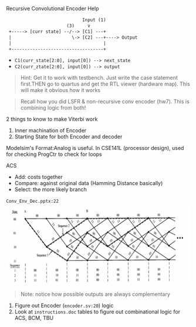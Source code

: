 Recursive Convolutional Encoder Help
```
                             Input (1)
                       (3)     v
 +-----> [curr state] --/--> [C1] ---+
 |                       \-> [C2] ---+----> Output
 |                                   |
 +-----------------------------------+
```
- `C1(curr_state[2:0], input[0]) --> next_state`
- `C2(curr_ztate[2:0], input[0]) --> output`

> Hint: Get it to work with testbench. Just write the case statement first.THEN go to quartus and get the RTL viewer (hardware map). This will make it obvious how it works

> Recall how you did LSFR & non-recursive conv encoder (hw7). This is combining logic from both!

2 things to know to make Viterbi work
1. Inner machination of Encoder
2. Starting State for both Encoder and decoder

Modelsim's Format:Analog is useful. In CSE141L (processor design), used for checking ProgCtr to check for loops

ACS
- Add: costs together 
- Compare: against original data (Hamming Distance basically)
- Select: the more likely branch

`Conv_Env_Dec.pptx:22`
![](images/2023-03-08-08-43-07.png)

> Note: notice how possible outputs are always complementary 

1. Figure out Encoder (`encoder.sv:20`) logic
2. Look at `instructions.doc` tables to figure out combinational logic for ACS, BCM, TBU